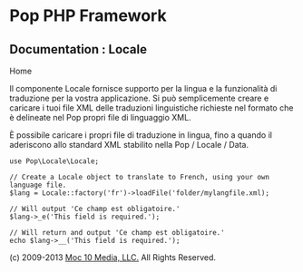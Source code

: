 Pop PHP Framework
=================

Documentation : Locale
----------------------

Home

Il componente Locale fornisce supporto per la lingua e la funzionalità
di traduzione per la vostra applicazione. Si può semplicemente creare e
caricare i tuoi file XML delle traduzioni linguistiche richieste nel
formato che è delineate nel Pop propri file di linguaggio XML.

È possibile caricare i propri file di traduzione in lingua, fino a
quando il aderiscono allo standard XML stabilito nella Pop / Locale /
Data.

    use Pop\Locale\Locale;

    // Create a Locale object to translate to French, using your own language file.
    $lang = Locale::factory('fr')->loadFile('folder/mylangfile.xml);

    // Will output 'Ce champ est obligatoire.'
    $lang->_e('This field is required.');

    // Will return and output 'Ce champ est obligatoire.'
    echo $lang->__('This field is required.');

\(c) 2009-2013 [Moc 10 Media, LLC.](http://www.moc10media.com) All
Rights Reserved.
